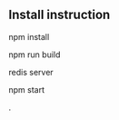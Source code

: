 <h2>Install instruction</h2>
<p>npm install</p>
<p>npm run build</p>
<p>redis server</p>
<p>npm start</p>
.
